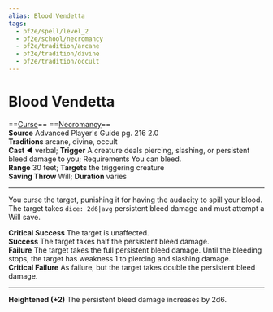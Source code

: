 ```yaml
---
alias: Blood Vendetta
tags:
  - pf2e/spell/level_2
  - pf2e/school/necromancy
  - pf2e/tradition/arcane
  - pf2e/tradition/divine
  - pf2e/tradition/occult
---
```


# Blood Vendetta

==[Curse](../../../Traits/Curse.md)== ==[Necromancy](../../../Traits/Necromancy.md)==  
__Source__ Advanced Player's Guide pg. 216 2.0  
**Traditions** arcane, divine, occult  
**Cast** ◄ verbal; **Trigger** A creature deals piercing, slashing, or persistent bleed damage to you; Requirements You can bleed.  
**Range** 30 feet; **Targets** the triggering creature  
**Saving Throw** Will; **Duration** varies

---

You curse the target, punishing it for having the audacity to spill your blood. The target takes `dice: 2d6|avg` persistent bleed damage and must attempt a Will save.

**Critical Success** The target is unaffected.  
**Success** The target takes half the persistent bleed damage.  
**Failure** The target takes the full persistent bleed damage. Until the bleeding stops, the target has weakness 1 to piercing and slashing damage.  
**Critical Failure** As failure, but the target takes double the persistent bleed damage.

<hr>

**Heightened (+2)** The persistent bleed damage increases by 2d6.
